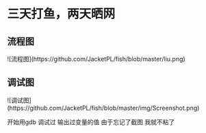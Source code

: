 <h1> 三天打鱼，两天晒网</h1>
<h2>流程图 </h2>
![流程图](https://github.com/JacketPL/fish/blob/master/liu.png)
<h2>调试图</h2>
![调试图](https://github.com/JacketPL/fish/blob/master/img/Screenshot.png)
<p>开始用gdb 调试过 输出过变量的值 由于忘记了截图 我就不粘了</p>
